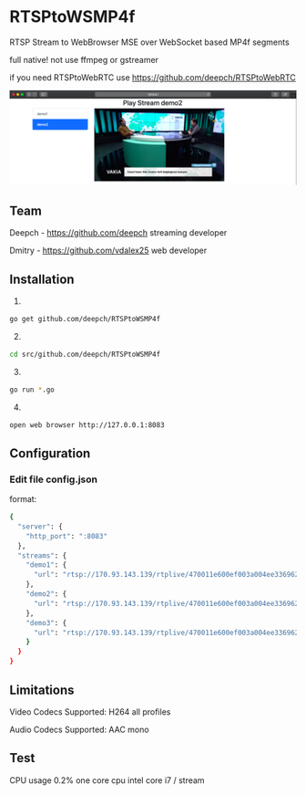 # RTSPtoWSMP4f

RTSP Stream to WebBrowser MSE over WebSocket based MP4f segments

full native! not use ffmpeg or gstreamer

if you need RTSPtoWebRTC use https://github.com/deepch/RTSPtoWebRTC

![RTSPtoWSMP4f image](doc/demo4.png)

## Team

Deepch - https://github.com/deepch streaming developer

Dmitry - https://github.com/vdalex25 web developer

## Installation
1.
```bash
go get github.com/deepch/RTSPtoWSMP4f
```
2.
```bash
cd src/github.com/deepch/RTSPtoWSMP4f
```
3.
```bash
go run *.go
```
4.
```bash
open web browser http://127.0.0.1:8083
```

## Configuration

### Edit file config.json

format:

```bash
{
  "server": {
    "http_port": ":8083"
  },
  "streams": {
    "demo1": {
      "url": "rtsp://170.93.143.139/rtplive/470011e600ef003a004ee33696235daa"
    },
    "demo2": {
      "url": "rtsp://170.93.143.139/rtplive/470011e600ef003a004ee33696235daa"
    },
    "demo3": {
      "url": "rtsp://170.93.143.139/rtplive/470011e600ef003a004ee33696235daa"
    }
  }
}
```

## Limitations

Video Codecs Supported: H264 all profiles

Audio Codecs Supported: AAC mono

## Test

CPU usage 0.2% one core cpu intel core i7 / stream

